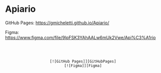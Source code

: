 # Apiario
GitHub Pages: https://gmicheletti.github.io/Apiario/

Figma: https://www.figma.com/file/9lpFSK3YAhAALw6mUk2Vwe/Api%C3%A1rio

<br>

<div align = center>
    <br>

    [![GitHub Pages]][GitHubPages]
    [![Figma]][Figma]

</div>

<br>
<br>



[GitHubPages]: https://gmicheletti.github.io/Apiario/
[Figma]: https://www.figma.com/file/9lpFSK3YAhAALw6mUk2Vwe/Api%C3%A1rio
